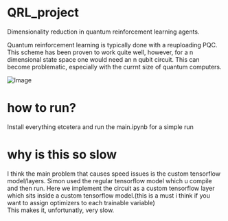 # QRL_project
Dimensionality reduction in quantum reinforcement learning agents. 

Quantum reinforcement learning is typically done with a reuploading PQC. This scheme has been proven to work quite well, however, 
for a n dimensional state space one would need an n qubit circuit. This can become problematic, especially with the currnt size
of quantum computers. 

![Image](https://i.imgur.com/LLFTvMP.jpg)

# how to run?

Install everything etcetera and run the main.ipynb for a simple run


# why is this so slow

I think the main problem that causes speed issues is the custom tensorflow model/layers. 
Simon used the regular tensorflow model which u compile and then run. 
Here we implement the circuit as a custom tensorflow layer which sits inside a custom tensorflow model.(this is a must i think if you want to assign optimizers to each trainable variable)  
This makes it, unfortunatly, very slow. 


